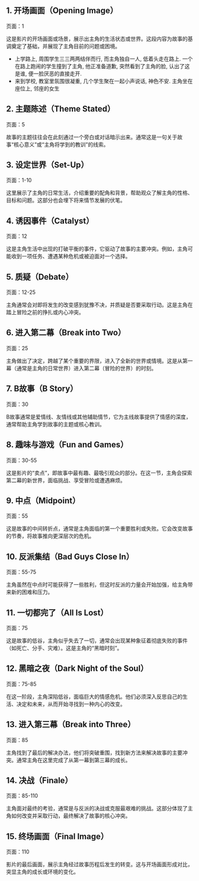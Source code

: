 
## 1. 开场画面（Opening Image）

页面：1

这是影片的开场画面或场景，展示出主角的生活状态或世界。这段内容为故事的基调奠定了基础，并展现了主角目前的问题或困境。

- 上学路上, 周围学生三三两两结伴而行, 而主角独自一人, 低着头走在路上. 一个在路上跑闹的学生撞到了主角, 他正准备道歉, 突然看到了主角的脸, 认出了这是谁, 便一脸厌恶的直接走开.
- 来到学校, 教室里氛围很凝重, 几个学生聚在一起小声说话, 神色不安. 主角坐在座位上, 邻座的女生

## 2. 主题陈述（Theme Stated）

页面：5

故事的主题往往会在此刻通过一个旁白或对话暗示出来。通常这是一句关于故事“核心意义”或“主角将学到的教训”的线索。

## 3. 设定世界（Set-Up）

页面：1-10

这里展示了主角的日常生活，介绍重要的配角和背景，帮助观众了解主角的性格、目标和问题。这部分也会埋下将来情节发展的伏笔。

## 4. 诱因事件（Catalyst）

页面：12

这是主角生活中出现的打破平衡的事件，它驱动了故事的主要冲突。例如，主角可能收到一项任务、遭遇某种危机或被迫面对一个选择。

## 5. 质疑（Debate）

页面：12-25

主角通常会对即将发生的改变感到犹豫不决，并质疑是否要采取行动。这是主角在踏上冒险之前的挣扎或内心冲突。

## 6. 进入第二幕（Break into Two）

页面：25

主角做出了决定，跨越了某个重要的界限，进入了全新的世界或情境。这是从第一幕（通常是主角的日常世界）进入第二幕（冒险的世界）的时刻。

## 7. B故事（B Story）

页面：30

B故事通常是爱情线、友情线或其他辅助情节，它为主线故事提供了情感的深度，通常帮助主角学到故事的主题或核心教训。

## 8. 趣味与游戏（Fun and Games）

页面：30-55

这是影片的“卖点”，即故事中最有趣、最吸引观众的部分。在这一节，主角会探索第二幕的新世界，面临挑战、享受冒险或遭遇麻烦。

## 9. 中点（Midpoint）

页面：55

这是故事的中间转折点，通常是主角面临的第一个重要胜利或失败。它会改变故事的节奏，将故事推向更深层次的危机。

## 10. 反派集结（Bad Guys Close In）

页面：55-75

主角虽然在中点时可能获得了一些胜利，但这时反派的力量会开始加强，给主角带来新的困难和压力。

## 11. 一切都完了（All Is Lost）

页面：75

这是故事的低谷，主角似乎失去了一切，通常会出现某种象征着彻底失败的事件（如死亡、分手、灾难）。这是主角的“黑暗时刻”。

## 12. 黑暗之夜（Dark Night of the Soul）

页面：75-85

在这一阶段，主角深陷低谷，面临巨大的情感危机。他们必须深入反思自己的生活、决定和未来，从而开始寻找到一种内心的改变。

## 13. 进入第三幕（Break into Three）

页面：85

主角找到了最后的解决办法，他们将突破重围，找到新方法来解决故事的主要冲突。通常主角在这里完成了从第一幕到第三幕的成长。

## 14. 决战（Finale）

页面：85-110

主角面对最终的考验，通常是与反派的决战或克服最艰难的挑战。这部分体现了主角如何改变并采取行动，最终解决了故事的核心冲突。

## 15. 终场画面（Final Image）

页面：110

影片的最后画面，展示主角经过故事历程后发生的转变。这与开场画面形成对比，突显主角的成长或环境的变化。